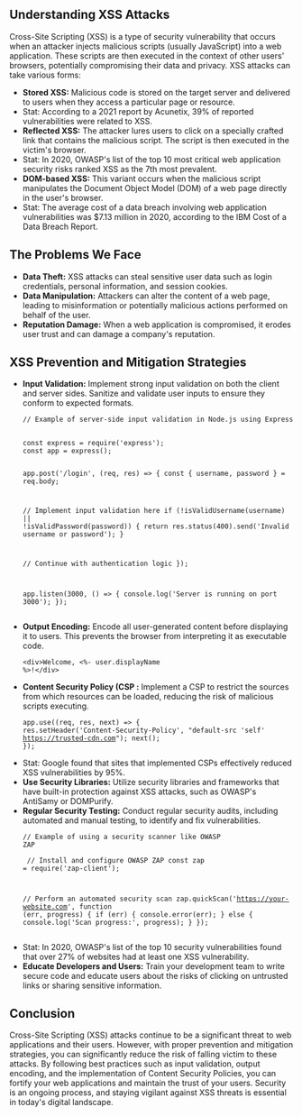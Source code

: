 <section>
    <h2>Understanding XSS Attacks</h2>
    <p>Cross-Site Scripting (XSS) is a type of security vulnerability that occurs when an attacker injects malicious scripts (usually JavaScript) into a web application. These scripts are then executed in the context of other users' browsers, potentially compromising their data and privacy. XSS attacks can take various forms:</p>
    <ul>
        <li><strong>Stored XSS:</strong> Malicious code is stored on the target server and delivered to users when they access a particular page or resource.</li>
        <li><span class="stat">Stat:</span> According to a 2021 report by Acunetix, 39% of reported vulnerabilities were related to XSS.</li>
        <li><strong>Reflected XSS:</strong> The attacker lures users to click on a specially crafted link that contains the malicious script. The script is then executed in the victim's browser.</li>
        <li><span class="stat">Stat:</span> In 2020, OWASP's list of the top 10 most critical web application security risks ranked XSS as the 7th most prevalent.</li>
        <li><strong>DOM-based XSS:</strong> This variant occurs when the malicious script manipulates the Document Object Model (DOM) of a web page directly in the user's browser.</li>
        <li><span class="stat">Stat:</span> The average cost of a data breach involving web application vulnerabilities was $7.13 million in 2020, according to the IBM Cost of a Data Breach Report.</li>
    </ul>
</section>
<section>
    <h2>The Problems We Face</h2>
    <ul>
        <li><strong>Data Theft:</strong> XSS attacks can steal sensitive user data such as login credentials, personal information, and session cookies.</li>
        <li><strong>Data Manipulation:</strong> Attackers can alter the content of a web page, leading to misinformation or potentially malicious actions performed on behalf of the user.</li>
        <li><strong>Reputation Damage:</strong> When a web application is compromised, it erodes user trust and can damage a company's reputation.</li>
    </ul>
</section>
<section>
    <h2>XSS Prevention and Mitigation Strategies</h2>
    <ul>
        <li><strong>Input Validation:</strong> Implement strong input validation on both the client and server sides. Sanitize and validate user inputs to ensure they conform to expected formats.</li>
        <p><code>// Example of server-side input validation in Node.js using Express</code></p>
        <pre><code>
const express = require('express');
const app = express();

app.post('/login', (req, res) => {
    const { username, password } = req.body;
    
  // Implement input validation here
  if (!isValidUsername(username) || !isValidPassword(password)) {
      return res.status(400).send('Invalid username or password');
  }

  // Continue with authentication logic
});

app.listen(3000, () => {
    console.log('Server is running on port 3000');
});
            </code></pre>
            <li><strong>Output Encoding:</strong> Encode all user-generated content before displaying it to users. This prevents the browser from interpreting it as executable code.</li>
            <p><code>&lt;div&gt;Welcome, &lt;%- user.displayName %&gt;!&lt;/div&gt;</code></p>
            <li><strong>Content Security Policy (CSP        :</strong> Implement a CSP to restrict the sources from which resources can be loaded, reducing the risk of malicious scripts executing.</li>
            <p><code>app.use((req, res, next) => {
  res.setHeader('Content-Security-Policy', "default-src 'self' https://trusted-cdn.com");
  next();
});</code></p>
            <li><span class="stat">Stat:</span> Google found that sites that implemented CSPs effectively reduced XSS vulnerabilities by 95%.</li>
            <li><strong>Use Security Libraries:</strong> Utilize security libraries and frameworks that have built-in protection against XSS attacks, such as OWASP's AntiSamy or DOMPurify.</li>
            <li><strong>Regular Security Testing:</strong> Conduct regular security audits, including automated and manual testing, to identify and fix vulnerabilities.</li>
            <p><code>// Example of using a security scanner like OWASP ZAP</code></p>
            <pre><code>
// Install and configure OWASP ZAP
const zap = require('zap-client');

// Perform an automated security scan
zap.quickScan('https://your-website.com', function (err, progress) {
    if (err) {
        console.error(err);
    } else {
        console.log('Scan progress:', progress);
    }
});
            </code></pre>
            <li><span class="stat">Stat:</span> In 2020, OWASP's list of the top 10 security vulnerabilities found that over 27% of websites had at least one XSS vulnerability.</li>
            <li><strong>Educate Developers and Users:</strong> Train your development team to write secure code and educate users about the risks of clicking on untrusted links or sharing sensitive information.</li>
        </ul>
    </section>
    <section>
        <h2>Conclusion</h2>
        <p>Cross-Site Scripting (XSS) attacks continue to be a significant threat to web applications and their users. However, with proper prevention and mitigation strategies, you can significantly reduce the risk of falling victim to these attacks. By following best practices such as input validation, output encoding, and the implementation of Content Security Policies, you can fortify your web applications and maintain the trust of your users. Security is an ongoing process, and staying vigilant against XSS threats is essential in today's digital landscape.</p>
    </section>
